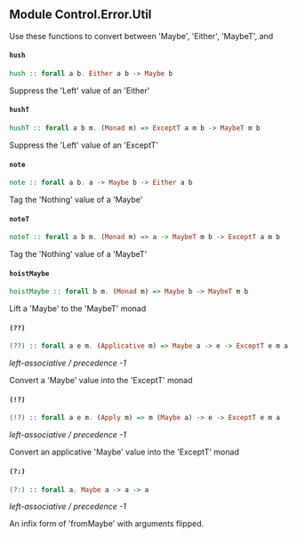 ## Module Control.Error.Util

Use these functions to convert between 'Maybe', 'Either', 'MaybeT', and

#### `hush`

``` purescript
hush :: forall a b. Either a b -> Maybe b
```

Suppress the 'Left' value of an 'Either'

#### `hushT`

``` purescript
hushT :: forall a b m. (Monad m) => ExceptT a m b -> MaybeT m b
```

Suppress the 'Left' value of an 'ExceptT'

#### `note`

``` purescript
note :: forall a b. a -> Maybe b -> Either a b
```

Tag the 'Nothing' value of a 'Maybe'

#### `noteT`

``` purescript
noteT :: forall a b m. (Monad m) => a -> MaybeT m b -> ExceptT a m b
```

Tag the 'Nothing' value of a 'MaybeT'

#### `hoistMaybe`

``` purescript
hoistMaybe :: forall b m. (Monad m) => Maybe b -> MaybeT m b
```

Lift a 'Maybe' to the 'MaybeT' monad

#### `(??)`

``` purescript
(??) :: forall a e m. (Applicative m) => Maybe a -> e -> ExceptT e m a
```

_left-associative / precedence -1_

Convert a 'Maybe' value into the 'ExceptT' monad

#### `(!?)`

``` purescript
(!?) :: forall a e m. (Apply m) => m (Maybe a) -> e -> ExceptT e m a
```

_left-associative / precedence -1_

Convert an applicative 'Maybe' value into the 'ExceptT' monad

#### `(?:)`

``` purescript
(?:) :: forall a. Maybe a -> a -> a
```

_left-associative / precedence -1_

An infix form of 'fromMaybe' with arguments flipped.


